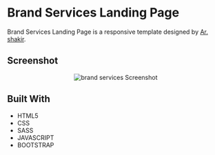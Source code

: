 # Brand Services Landing Page

Brand Services Landing Page is a responsive template designed by [Ar. shakir](https://www.arshakir.com/project/digital-landing-page-design).

## Screenshot

<p align="center">
  <img width="auto" src="https://user-images.githubusercontent.com/74991230/174502032-001aa1d1-1f4a-4e5b-a19e-e93dd337104e.png" alt="brand services Screenshot" />
</p>



## Built With

 - HTML5
 - CSS
 - SASS
 - JAVASCRIPT
 - BOOTSTRAP
 
 
